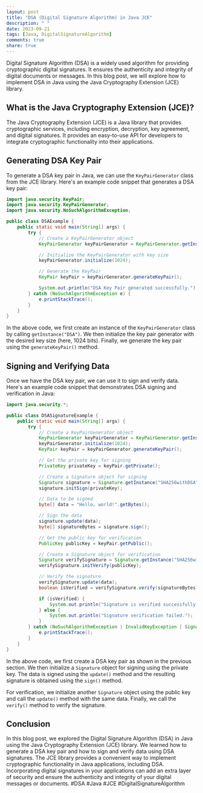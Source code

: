 ```yaml
---
layout: post
title: "DSA (Digital Signature Algorithm) in Java JCE"
description: " "
date: 2023-09-21
tags: [Java, DigitalSignatureAlgorithm]
comments: true
share: true
---
```


Digital Signature Algorithm (DSA) is a widely used algorithm for providing cryptographic digital signatures. It ensures the authenticity and integrity of digital documents or messages. In this blog post, we will explore how to implement DSA in Java using the Java Cryptography Extension (JCE) library.

## What is the Java Cryptography Extension (JCE)?

The Java Cryptography Extension (JCE) is a Java library that provides cryptographic services, including encryption, decryption, key agreement, and digital signatures. It provides an easy-to-use API for developers to integrate cryptographic functionality into their applications.

## Generating DSA Key Pair

To generate a DSA key pair in Java, we can use the `KeyPairGenerator` class from the JCE library. Here's an example code snippet that generates a DSA key pair:

```java
import java.security.KeyPair;
import java.security.KeyPairGenerator;
import java.security.NoSuchAlgorithmException;

public class DSAExample {
    public static void main(String[] args) {
        try {
            // Create a KeyPairGenerator object
            KeyPairGenerator keyPairGenerator = KeyPairGenerator.getInstance("DSA");

            // Initialize the KeyPairGenerator with key size
            keyPairGenerator.initialize(1024);

            // Generate the KeyPair
            KeyPair keyPair = keyPairGenerator.generateKeyPair();

            System.out.println("DSA Key Pair generated successfully.");
        } catch (NoSuchAlgorithmException e) {
            e.printStackTrace();
        }
    }
}
```

In the above code, we first create an instance of the `KeyPairGenerator` class by calling `getInstance("DSA")`. We then initialize the key pair generator with the desired key size (here, 1024 bits). Finally, we generate the key pair using the `generateKeyPair()` method.

## Signing and Verifying Data

Once we have the DSA key pair, we can use it to sign and verify data. Here's an example code snippet that demonstrates DSA signing and verification in Java:

```java
import java.security.*;

public class DSASignatureExample {
    public static void main(String[] args) {
        try {
            // Create a KeyPairGenerator object
            KeyPairGenerator keyPairGenerator = KeyPairGenerator.getInstance("DSA");
            keyPairGenerator.initialize(1024);
            KeyPair keyPair = keyPairGenerator.generateKeyPair();

            // Get the private key for signing
            PrivateKey privateKey = keyPair.getPrivate();

            // Create a Signature object for signing
            Signature signature = Signature.getInstance("SHA256withDSA");
            signature.initSign(privateKey);

            // Data to be signed
            byte[] data = "Hello, world!".getBytes();

            // Sign the data
            signature.update(data);
            byte[] signatureBytes = signature.sign();

            // Get the public key for verification
            PublicKey publicKey = keyPair.getPublic();

            // Create a Signature object for verification
            Signature verifySignature = Signature.getInstance("SHA256withDSA");
            verifySignature.initVerify(publicKey);

            // Verify the signature
            verifySignature.update(data);
            boolean isVerified = verifySignature.verify(signatureBytes);

            if (isVerified) {
                System.out.println("Signature is verified successfully.");
            } else {
                System.out.println("Signature verification failed.");
            }
        } catch (NoSuchAlgorithmException | InvalidKeyException | SignatureException e) {
            e.printStackTrace();
        }
    }
}
```

In the above code, we first create a DSA key pair as shown in the previous section. We then initialize a `Signature` object for signing using the private key. The data is signed using the `update()` method and the resulting signature is obtained using the `sign()` method.

For verification, we initialize another `Signature` object using the public key and call the `update()` method with the same data. Finally, we call the `verify()` method to verify the signature.

## Conclusion

In this blog post, we explored the Digital Signature Algorithm (DSA) in Java using the Java Cryptography Extension (JCE) library. We learned how to generate a DSA key pair and how to sign and verify data using DSA signatures. The JCE library provides a convenient way to implement cryptographic functionality in Java applications, including DSA. Incorporating digital signatures in your applications can add an extra layer of security and ensure the authenticity and integrity of your digital messages or documents. #DSA #Java #JCE #DigitalSignatureAlgorithm